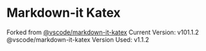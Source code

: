 # Markdown-it Katex

Forked from [@vscode/markdown-it-katex](https://github.com/microsoft/vscode-markdown-it-katex)
Current Version: v101.1.2
@vscode/markdown-it-katex Version Used: v1.1.2
